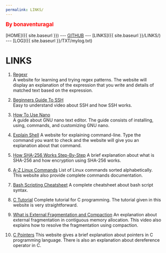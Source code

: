 ```yaml
---
permalink: LINKS/
---
```

<span style="color:red; font-weight:bold; font-size:larger;">By bonaventuragal</span>
<br><br>
[HOME]({{ site.baseurl }}) --- [GITHUB](https://github.com/bonaventuragal/os222/) --- [LINKS]({{ site.baseurl }}/LINKS/) --- [LOG]({{ site.baseurl }}/TXT/mylog.txt)
# LINKS
1. [Regexr](https://regexr.com/)<br/>
A website for learning and trying regex patterns. The website will display an explanation of the expression that you write and details of matched text based on the expression.

2. [Beginners Guide To SSH](https://www.youtube.com/watch?v=qWKK_PNHnnA)<br/>
Easy to understand video about SSH and how SSH works.

3. [How To Use Nano](https://linuxize.com/post/how-to-use-nano-text-editor/)<br/>
A guide about GNU nano text editor. The guide consists of installing, using, commands, and customizing GNU nano.

4. [Explain Shell](https://explainshell.com/)
A website for explaining command-line. Type the command you want to check and the website will give you an explanation about that command.

5. [How SHA-256 Works Step-By-Step](https://blog.boot.dev/cryptography/how-sha-2-works-step-by-step-sha-256/)
A brief explanation about what is SHA-256 and how encryption using SHA-256 works.

6. [A-Z Linux Commands](https://ss64.com/bash/)
List of Linux commands sorted alphabetically. This website also provide complete commands documentation.

7. [Bash Scripting Cheatsheet](https://devhints.io/bash)
A complete cheatsheet about bash script syntax.

8. [C Tutorial](https://www.tutorialspoint.com/cprogramming/index.htm)
Complete tutorial for C programming. The tutorial given in this website is very straightforward.

9. [What is External Fragmentation and Compaction](https://youtu.be/W_baoquYJ5Q)
An explanation about external fragmentation in contiguous memory allocation. This video also explains how to resolve the fragmentation using compaction.

10. [C Pointers](https://www.w3schools.com/c/c_pointers.php)
This website gives a brief explanation about pointers in C programming language. There is also an explanation about dereference operator in C.

